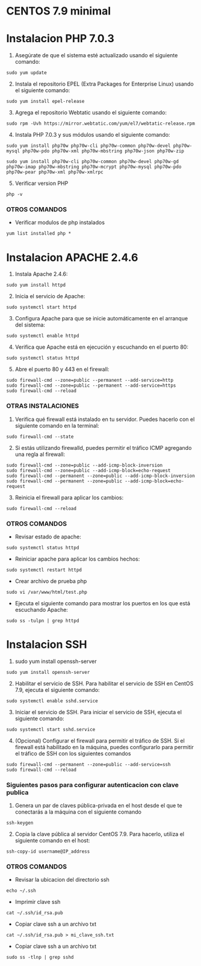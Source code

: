 # CENTOS 7.9 minimal
# Instalacion PHP 7.0.3 

1. Asegúrate de que el sistema esté actualizado usando el siguiente comando:
~~~ 
sudo yum update 
~~~
2. Instala el repositorio EPEL (Extra Packages for Enterprise Linux) usando el siguiente comando:
~~~ 
sudo yum install epel-release
~~~
3. Agrega el repositorio Webtatic usando el siguiente comando:
~~~
sudo rpm -Uvh https://mirror.webtatic.com/yum/el7/webtatic-release.rpm
~~~
4. Instala PHP 7.0.3 y sus módulos usando el siguiente comando:
~~~ 
sudo yum install php70w php70w-cli php70w-common php70w-devel php70w-mysql php70w-pdo php70w-xml php70w-mbstring php70w-json php70w-zip
~~~
~~~
sudo yum install php70w-cli php70w-common php70w-devel php70w-gd php70w-imap php70w-mbstring php70w-mcrypt php70w-mysql php70w-pdo php70w-pear php70w-xml php70w-xmlrpc
~~~
5. Verificar version PHP
~~~
php -v
~~~

### OTROS COMANDOS
* Verificar modulos de php instalados
~~~
yum list installed php *
~~~

# Instalacion APACHE 2.4.6

1. Instala Apache 2.4.6:
~~~
sudo yum install httpd
~~~

2. Inicia el servicio de Apache:
~~~
sudo systemctl start httpd
~~~

3. Configura Apache para que se inicie automáticamente en el arranque del sistema:
~~~
sudo systemctl enable httpd
~~~

4. Verifica que Apache está en ejecución y escuchando en el puerto 80:
~~~
sudo systemctl status httpd
~~~

5. Abre el puerto 80 y 443 en el firewall:
~~~
sudo firewall-cmd --zone=public --permanent --add-service=http
sudo firewall-cmd --zone=public --permanent --add-service=https
sudo firewall-cmd --reload
~~~
### OTRAS INSTALACIONES
1. Verifica qué firewall está instalado en tu servidor. Puedes hacerlo con el siguiente comando en la terminal:
~~~
sudo firewall-cmd --state
~~~
2. Si estás utilizando firewalld, puedes permitir el tráfico ICMP agregando una regla al firewall:
~~~
sudo firewall-cmd --zone=public --add-icmp-block-inversion
sudo firewall-cmd --zone=public --add-icmp-block=echo-request
sudo firewall-cmd --permanent --zone=public --add-icmp-block-inversion
sudo firewall-cmd --permanent --zone=public --add-icmp-block=echo-request
~~~
3. Reinicia el firewall para aplicar los cambios:
~~~
sudo firewall-cmd --reload
~~~


### OTROS COMANDOS
* Revisar estado de apache:
~~~
sudo systemctl status httpd
~~~
* Reiniciar apache para aplicar los cambios hechos:
~~~
sudo systemctl restart httpd
~~~
* Crear archivo de prueba php 
~~~
sudo vi /var/www/html/test.php
~~~
* Ejecuta el siguiente comando para mostrar los puertos en los que está escuchando Apache:
~~~
sudo ss -tulpn | grep httpd
~~~

# Instalacion SSH

1. sudo yum install openssh-server
~~~
sudo yum install openssh-server
~~~
2. Habilitar el servicio de SSH. Para habilitar el servicio de SSH en CentOS 7.9, ejecuta el siguiente comando:
~~~
sudo systemctl enable sshd.service
~~~
3. Iniciar el servicio de SSH. Para iniciar el servicio de SSH, ejecuta el siguiente comando:
~~~
sudo systemctl start sshd.service
~~~
4. (Opcional) Configurar el firewall para permitir el tráfico de SSH. Si el firewall está habilitado en la máquina, puedes configurarlo para permitir el tráfico de SSH con los siguientes comandos
~~~
sudo firewall-cmd --permanent --zone=public --add-service=ssh
sudo firewall-cmd --reload
~~~

### Siguientes pasos para configurar autenticacion con clave publica
1. Genera un par de claves pública-privada en el host desde el que te conectarás a la máquina con el siguiente comando
~~~
ssh-keygen
~~~
2. Copia la clave pública al servidor CentOS 7.9. Para hacerlo, utiliza el siguiente comando en el host:
~~~
ssh-copy-id username@IP_address
~~~

### OTROS COMANDOS
* Revisar la ubicacion del directorio ssh
~~~
echo ~/.ssh
~~~
* Imprimir clave ssh
~~~
cat ~/.ssh/id_rsa.pub
~~~
* Copiar clave ssh a un archivo txt
~~~
cat ~/.ssh/id_rsa.pub > mi_clave_ssh.txt
~~~
* Copiar clave ssh a un archivo txt
~~~
sudo ss -tlnp | grep sshd
~~~
